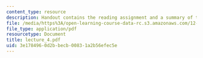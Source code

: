 ```yaml
---
content_type: resource
description: Handout contains the reading assignment and a summary of the lecture.
file: /media/https%3A/open-learning-course-data-rc.s3.amazonaws.com/12-480-thermodynamics-for-geoscientists-fall-2006/3e1784960d2bbecb00831a2b56efec5e_lecture_4.pdf
file_type: application/pdf
resourcetype: Document
title: lecture_4.pdf
uid: 3e178496-0d2b-becb-0083-1a2b56efec5e
---
```

